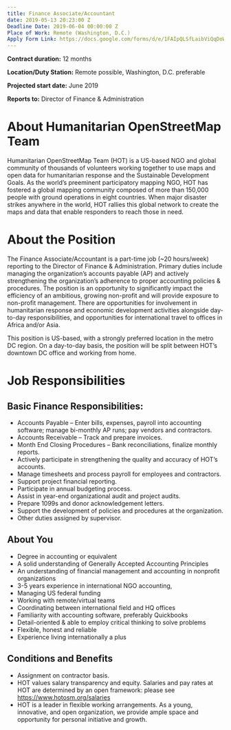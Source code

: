 ```yaml
---
title: Finance Associate/Accountant
date: 2019-05-13 20:23:00 Z
Deadline Date: 2019-06-04 00:00:00 Z
Place of Work: Remote (Washington, D.C.)
Apply Form Link: https://docs.google.com/forms/d/e/1FAIpQLSfLaibViQqDoWjKKTPy_Tqre0hBLH3SVFljdaZoYRXRIzHayg/viewform
---
```


**Contract duration:** 12 months

**Location/Duty Station:** Remote possible, Washington, D.C. preferable

**Projected start date:** June 2019

**Reports to:** Director of Finance & Administration 

# About Humanitarian OpenStreetMap Team
Humanitarian OpenStreetMap Team (HOT) is a US-based NGO and global community of thousands of volunteers working together to use maps and open data for humanitarian response and the Sustainable Development Goals. As the world’s preeminent participatory mapping NGO, HOT has fostered a global mapping community composed of more than 150,000 people with ground operations in eight countries. When major disaster strikes anywhere in the world, HOT rallies this global network to create the maps and data that enable responders to reach those in need.

# About the Position
The Finance Associate/Accountant is a part-time job (~20 hours/week) reporting to the Director of Finance & Administration. Primary duties include managing the organization’s accounts payable (AP) and actively strengthening the organization’s adherence to proper accounting policies & procedures. The position is an opportunity to significantly impact the efficiency of an ambitious, growing non-profit and will provide exposure to non-profit management. There are opportunities for involvement in humanitarian response and economic development activities alongside day-to-day responsibilities, and opportunities for international travel to offices in Africa and/or Asia. 

This position is US-based, with a strongly preferred location in the metro DC region. On a day-to-day basis, the position will be split between HOT’s downtown DC office and working from home.

# Job Responsibilities
## Basic Finance Responsibilities:
* Accounts Payable – Enter bills, expenses, payroll into accounting software; manage bi-monthly AP runs; pay vendors and contractors.
* Accounts Receivable – Track and prepare invoices.
* Month End Closing Procedures – Bank reconciliations, finalize monthly reports.
* Actively participate in strengthening the quality and accuracy of HOT’s accounts.
* Manage timesheets and process payroll for employees and contractors.
* Support project financial reporting.
* Participate in annual budgeting process.
* Assist in year-end organizational audit and project audits.
* Prepare 1099s and donor acknowledgement letters.
* Support the development of policies and procedures at the organization.
* Other duties assigned by supervisor.

## About You
* Degree in accounting or equivalent
* A solid understanding of Generally Accepted Accounting Principles
* An understanding of financial management and accounting in nonprofit organizations
* 3-5 years experience in international NGO accounting, 
* Managing US federal funding
* Working with remote/virtual teams
* Coordinating between international field and HQ offices
* Familiarity with accounting software, preferably Quickbooks
* Detail-oriented & able to employ critical thinking to solve problems
* Flexible, honest and reliable
* Experience living internationally a plus

## Conditions and Benefits
* Assignment on contractor basis.
* HOT values salary transparency and equity. Salaries and pay rates at HOT are determined by an open framework: please see https://www.hotosm.org/salaries
* HOT is a leader in flexible working arrangements. As a young, innovative, and open organization, we provide ample space and opportunity for personal initiative and growth.


